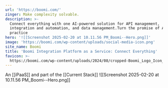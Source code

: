 ```yaml
---
url: 'https://boomi.com/'
zinger: Make complexity solvable.
description: >-
  Connect everything with one AI-powered solution for API management,
  integration and automation, and data management.Turn the promise of AI into
  practice
hero: '![[Screenshot 2025-02-20 at 10.11.56 PM_Boomi--Hero.png]]'
image: 'https://boomi.com/wp-content/uploads/social-media-icon.png'
site_name: Boomi
title: 'Boomi Integration Platform as a Service: Connect Everything'
favicon: >-
  https://boomi.com/wp-content/uploads/2024/08/cropped-Boomi_Logo_Icon_Navy-192x192.png
---
```

An [[iPaaS]] and part of the [[Current Stack]]
![[Screenshot 2025-02-20 at 10.11.56 PM_Boomi--Hero.png]]
